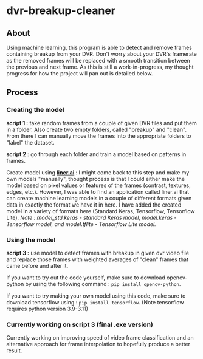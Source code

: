 # dvr-breakup-cleaner

## About

Using machine learning, this program is able to detect and remove frames containing breakup from your DVR. Don't worry about your DVR's framerate as the removed frames will be replaced with a smooth transition between the previous and next frame. As this is still a work-in-progress, my thought progress for how the project will pan out is detailed below.

## Process

### Creating the model

**script 1 :** take random frames from a couple of given DVR files and put them in a folder. Also create two empty folders, called "breakup" and "clean". From there I can manually move the frames into the appropriate folders to "label" the dataset.

**script 2 :** go through each folder and train a model based on patterns in frames.

Create model using [**liner.ai**](https://liner.ai/) : I might come back to this step and make my own models "manually", thought process is that I could either make the model based on pixel values or features of the frames (contrast, textures, edges, etc.). However, I was able to find an application called liner.ai that can create machine learning models in a couple of different formats given data in exactly the format we have it in here. I have added the created model in a variety of formats here (Standard Keras, Tensorflow, Tensorflow Lite). *Note : model_std.keras - standard Keras model, model.keras - Tensorflow model, and model.tflite - Tensorflow Lite model.*

### Using the model

**script 3 :** use model to detect frames with breakup in given dvr video file and replace those frames with weighted averages of "clean" frames that came before and after it.

If you want to try out the code yourself, make sure to download opencv-python by using the following command : `pip install opencv-python`.

If you want to try making your own model using this code, make sure to download tensorflow using : `pip install tensorflow`. (Note tensorflow requires python version 3.9-3.11)


### Currently working on script 3 (final .exe version)

Currently working on improving speed of video frame classification and an alternative approach for frame interpolation to hopefully produce a better result.
